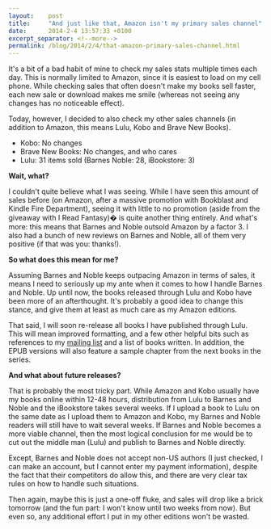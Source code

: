 ```yaml
---
layout:    post
title:     "And just like that, Amazon isn't my primary sales channel"
date:      2014-2-4 13:57:33 +0100
excerpt_separator: <!--more-->
permalink: /blog/2014/2/4/that-amazon-primary-sales-channel.html
---
```


It's a bit of a bad habit of mine to check my sales stats multiple times each day. This is normally limited to Amazon, since it is easiest to load on my cell phone. While checking sales that often doesn't make my books sell faster, each new sale or download makes me smile (whereas not seeing any changes has no noticeable effect).

<!--more-->
Today, however, I decided to also check my other sales channels (in addition to Amazon, this means Lulu, Kobo and Brave New Books).
* Kobo: No changes
* Brave New Books: No changes, and who cares
* Lulu: 31 items sold (Barnes  Noble: 28, iBookstore: 3)

**Wait, what?**

I couldn't quite believe what I was seeing. While I have seen this amount of sales before (on Amazon, after a massive promotion with Bookblast and Kindle Fire Department), seeing it with little to no promotion (aside from the giveaway with I Read Fantasy)� is quite another thing entirely. And what's more: this means that Barnes and Noble outsold Amazon by a factor 3. I also had a bunch of new reviews on Barnes and Noble, all of them very positive (if that was you: thanks!).

**So what does this mean for me?**

Assuming Barnes and Noble keeps outpacing Amazon in terms of sales, it means I need to seriously up my ante when it comes to how I handle Barnes and Noble. Up until now, the books released through Lulu and Kobo have been more of an afterthought. It's probably a good idea to change this stance, and give them at least as much care as my Amazon editions.

That said, I will soon re-release all books I have published through Lulu. This will mean improved formatting, and a few other helpful bits such as references to my [mailing list](http://promo.jeroensteenbeeke.nl) and a list of books written. In addition, the EPUB versions will also feature a sample chapter from the next books in the series.

**And what about future releases?**

That is probably the most tricky part. While Amazon and Kobo usually have my books online within 12-48 hours, distribution from Lulu to Barnes and Noble and the iBookstore takes several weeks. If I upload a book to Lulu on the same date as I upload them to Amazon and Kobo, my Barnes and Noble readers will still have to wait several weeks. If Barnes and Noble becomes a more viable channel, then the most logical conclusion for me would be to cut out the middle man (Lulu) and publish to Barnes and Noble directly.

Except, Barnes and Noble does not accept non-US authors (I just checked, I can make an account, but I cannot enter my payment information), despite the fact that their competitors do allow this, and there are very clear tax rules on how to handle such situations.

Then again, maybe this is just a one-off fluke, and sales will drop like a brick tomorrow (and the fun part: I won't know until two weeks from now). But even so, any additional effort I put in my other editions won't be wasted.